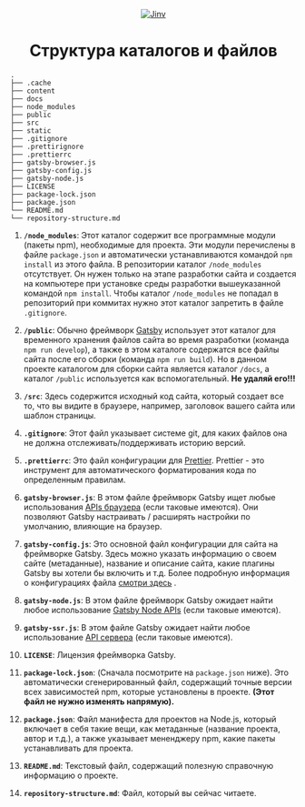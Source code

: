 <p align="center">
  <a href="https://jinv.ru">
    <img alt="Jinv" src="https://jinv.ru/favicon-32x32.png"/>
  </a>
</p>
<h1 align="center">
  Структура каталогов и файлов
</h1>

    .
    ├── .cache
    ├── content
    ├── docs
    ├── node_modules
    ├── public
    ├── src
    ├── static
    ├── .gitignore
    ├── .prettirignore
    ├── .prettierrc
    ├── gatsby-browser.js
    ├── gatsby-config.js
    ├── gatsby-node.js
    ├── LICENSE
    ├── package-lock.json
    ├── package.json
    └── README.md
    └── repository-structure.md

1.  **`/node_modules`**: Этот каталог содержит все программные модули (пакеты npm), необходимые для проекта. Эти модули перечислены в файле `package.json` и автоматически устанавливаются командой `npm install` из этого файла. В репозитории каталог `/node_modules` отсутствует. Он нужен только на этапе разработки сайта и создается на компьютере при установке среды разработки вышеуказанной командой `npm install`. Чтобы каталог `/node_modules` не попадал в репозиторий при коммитах нужно этот каталог запретить в файле `.gitignore`.

2.  **`/public`**: Обычно фреймворк [Gatsby](https://www.gatsbyjs.com/) использует этот каталог для временного хранения файлов сайта во время разработки (команда `npm run develop`), а также в этом каталоге содержатся все файлы сайта после его сборки (команда `npm run build`). Но в данном проекте каталогом для сборки сайта является каталог `/docs`, а каталог `/public` используется как вспомогательный. **Не удаляй его!!!**

3.  **`/src`**: Здесь содержится исходный код сайта, который создает все то, что вы видите в браузере, например, заголовок вашего сайта или шаблон страницы.

4.  **`.gitignore`**: Этот файл указывает системе git, для каких файлов она не должна отслеживать/поддерживать историю версий.

5.  **`.prettierrc`**: Это файл конфигурации для [Prettier](https://prettier.io/). Prettier - это инструмент для автоматического форматирования кода по определенным правилам.

6.  **`gatsby-browser.js`**: В этом файле фреймворк Gatsby ищет любые использования [APIs браузера](https://www.gatsbyjs.org/docs/browser-apis/) (если таковые имеются). Они позволяют Gatsby настраивать / расширять настройки по умолчанию, влияющие на браузер.

7.  **`gatsby-config.js`**: Это основной файл конфигурации для сайта на фреймворке Gatsby. Здесь можно указать информацию о своем сайте (метаданные), название и описание сайта, какие плагины Gatsby вы хотели бы включить и т.д. Более подробную информация о конфигурациях файла [смотри здесь](https://www.gatsbyjs.org/docs/gatsby-config/) .

8.  **`gatsby-node.js`**: В этом файле фреймворк Gatsby ожидает найти любое использование [Gatsby Node APIs](https://www.gatsbyjs.org/docs/node-apis/) (если таковые имеются).

9.  **`gatsby-ssr.js`**: В этом файле Gatsby ожидает найти любое использование [API сервера](https://www.gatsbyjs.org/docs/ssr-apis/) (если таковые имеются).

10. **`LICENSE`**: Лицензия фреймворка Gatsby.

11. **`package-lock.json`**: (Сначала посмотрите на `package.json` ниже). Это автоматически сгенерированный файл, содержащий точные версии всех зависимостей npm, которые установлены в проекте. **(Этот файл не нужно изменять напрямую).**

12. **`package.json`**: Файл манифеста для проектов на Node.js, который включает в себя такие вещи, как метаданные (название проекта, автор и т.д.), а также указывает мененджеру npm, какие пакеты устанавливать для проекта.

13. **`README.md`**: Текстовый файл, содержащий полезную справочную информацию о проекте.

14. **`repository-structure.md`**: Файл, который вы сейчас читаете.
